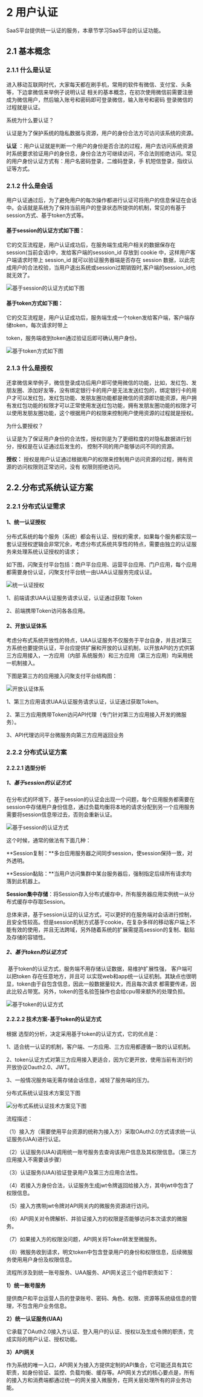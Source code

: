 # 2 用户认证 

SaaS平台提供统一认证的服务，本章节学习SaaS平台的认证功能。 

## 2.1 基本概念 

### 2.1.1 什么是认证 

​	进入移动互联网时代，大家每天都在刷手机，常用的软件有微信、支付宝、头条等，下边拿微信来举例子说明认证 相关的基本概念，在初次使用微信前需要注册成为微信用户，然后输入账号和密码即可登录微信，输入账号和密码 登录微信的过程就是认证。 

系统为什么要认证？ 

认证是为了保护系统的隐私数据与资源，用户的身份合法方可访问该系统的资源。 

**认证** ：用户认证就是判断一个用户的身份是否合法的过程，用户去访问系统资源时系统要求验证用户的身份息，身份合法方可继续访问，不合法则拒绝访问。常见的用户身份认证方式有：用户名密码登录，二维码登录，手 机短信登录，指纹认证等方式。 

### 2.1.2 什么是会话 

​	用户认证通过后，为了避免用户的每次操作都进行认证可将用户的信息保证在会话中。会话就是系统为了保持当前用户的登录状态所提供的机制，常见的有基于session方式、基于token方式等。 

#### 基于session的认证方式如下图： 

​	它的交互流程是，用户认证成功后，在服务端生成用户相关的数据保存在session(当前会话)中，发给客户端的sesssion_id 存放到 cookie 中，这样用户客户端请求时带上 session_id 就可以验证服务器端是否存在 session 数据，以此完成用户的合法校验，当用户退出系统或session过期销毁时,客户端的session_id也就无效了。 

![基于session的认证方式如下图](./assets/基于session的认证方式如下图.png)

#### 基于token方式如下图： 

它的交互流程是，用户认证成功后，服务端生成一个token发给客户端，客户端存储token，每次请求时带上 

token，服务端收到token通过验证后即可确认用户身份。 

![基于token方式如下图](./assets/基于token方式如下图.png)

### 2.1.3 什么是授权 

​	还拿微信来举例子，微信登录成功后用户即可使用微信的功能，比如，发红包、发朋友圈、添加好友等，没有绑定银行卡的用户是无法发送红包的，绑定银行卡的用户才可以发红包，发红包功能、发朋友圈功能都是微信的资源即功能资源，用户拥有发红包功能的权限才可以正常使用发送红包功能，拥有发朋友圈功能的权限才可以使用发朋友圈功能，这个根据用户的权限来控制用户使用资源的过程就是授权。 

为什么要授权？

​	认证是为了保证用户身份的合法性，授权则是为了更细粒度的对隐私数据进行划分，授权是在认证通过后发生的， 控制不同的用户能够访问不同的资源。 

**授权：** 授权是用户认证通过根据用户的权限来控制用户访问资源的过程，拥有资源的访问权限则正常访问，没有 权限则拒绝访问。

## 2.2.分布式系统认证方案 

### 2.2.1 分布式认证需求 

#### 1、统一认证授权 

​	分布式系统的每个服务（系统）都会有认证、授权的需求，如果每个服务都实现一套认证授权逻辑会非常冗余，考虑分布式系统共享性的特点，需要由独立的认证服务来处理系统认证授权的请求； 

​	如下图，闪聚支付平台包括：商户平台应用、运营平台应用、门户应用，每个应用都需要身份认证，闪聚支付平台统一由UAA认证服务完成认证。 

![统一认证授权](./assets/统一认证授权.png)

1、前端请求UAA认证服务请求认证，认证通过获取 Token 

2、前端携带Token访问各各应用。 



#### 2、开放认证体系 

​	考虑分布式系统开放性的特点，UAA认证服务不仅服务于平台自身，并且对第三方系统也要提供认证，平台应提供扩展和开放的认证机制，以开放API的方式供第三方应用接入，一方应用（内部 系统服务）和三方应用（第三方应用）均采用统一机制接入。 

下图是第三方的应用接入闪聚支付平台结构图：

![开放认证体系](./assets/开放认证体系.png)

1、第三方应用请求UAA认证服务请求认证，认证通过获取Token。 

2、第三方应用携带Token访问API代理（专门针对第三方应用接入开发的微服务）。 

3、API代理访问平台微服务向第三方应用返回业务

### 2.2.2 分布式认证方案 

#### 2.2.2.1 选型分析 

##### 1、基于session的认证方式 

​	在分布式的环境下，基于session的认证会出现一个问题，每个应用服务都需要在session中存储用户身份信息，通过负载均衡将本地的请求分配到另一个应用服务需要将session信息带过去，否则会重新认证。  

![基于session的认证方式](./assets/基于session的认证方式.png)

这个时候，通常的做法有下面几种： 

**Session复制：**多台应用服务器之间同步session，使session保持一致，对外透明。 

**Session黏贴：**当用户访问集群中某台服务器后，强制指定后续所有请求均落到此机器上。

**Session集中存储**：将Session存入分布式缓存中，所有服务器应用实例统一从分布式缓存中存取Session。 

​	总体来讲，基于session认证的认证方式，可以更好的在服务端对会话进行控制，且安全性较高。但是session机制方式基于cookie，在复杂多样的移动客户端上不能有效的使用，并且无法跨域，另外随着系统的扩展需提高session的复制、黏贴及存储的容错性。 

##### 2、基于token的认证方式 

​	基于token的认证方式，服务端不用存储认证数据，易维护扩展性强， 客户端可以把token 存在任意地方，并且可 以实现web和app统一认证机制。其缺点也很明显，token由于自包含信息，因此一般数据量较大，而且每次请求 都需要传递，因此比较占带宽。另外，token的签名验签操作也会给cpu带来额外的处理负担。 

![基于token的认证方式](./assets/基于token的认证方式.png)



#### 2.2.2.2 技术方案-基于token的认证方式 

根据 选型的分析，决定采用基于token的认证方式，它的优点是： 

1、适合统一认证的机制，客户端、一方应用、三方应用都遵循一致的认证机制。 

2、token认证方式对第三方应用接入更适合，因为它更开放，使用当前有流行的开放协议Oauth2.0、JWT。 

3、一般情况服务端无需存储会话信息，减轻了服务端的压力。 

分布式系统认证技术方案见下图

![分布式系统认证技术方案见下图](./assets/分布式系统认证技术方案见下图.png)

流程描述： 

（1）接入方（需要使用平台资源的统称为接入方）采取OAuth2.0方式请求统一认证服务(UAA)进行认证。 

（2）认证服务(UAA)调用统一账号服务去查询该用户信息及其权限信息。（第三方应用接入不需要该步骤） 

（3）认证服务(UAA)验证登录用户及第三方应用合法性。 

（4）若接入方身份合法，认证服务生成jwt令牌返回给接入方，其中jwt中包含了权限信息。 

（5）接入方携带jwt令牌对API网关内的微服务资源进行访问。 

（6）API网关对令牌解析、并验证接入方的权限是否能够访问本次请求的微服务。 

（7）如果接入方的权限没问题，API网关将Token转发至微服务。 

（8）微服务收到请求，明文token中包含登录用户的身份和权限信息，后续微服务使用用户身份及权限信息。 



流程所涉及到统一账号服务、UAA服务、API网关这三个组件职责如下： 

**1）统一账号服务** 

提供商户和平台运营人员的登录账号、密码、角色、权限、资源等系统级信息的管理，不包含用户业务信息。 

**2）统一认证服务(UAA)** 

它承载了OAuth2.0接入方认证、登入用户的认证、授权以及生成令牌的职责，完成实际的用户认证、授权功能。 

**3）API网关**

​	作为系统的唯一入口，API网关为接入方提供定制的API集合，它可能还具有其它职责，如身份验证、监控、负载均衡、缓存等。API网关方式的核心要点是，所有的接入方和消费端都通过统一的网关接入微服务，在网关层处理所有的非业务功能。 


